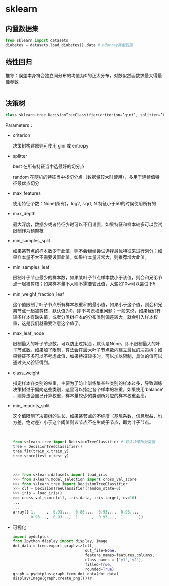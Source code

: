 # sklearn

## 内置数据集

```python
from sklearn import datasets
diabetes = datasets.load_diabetes().data # ndarray类型数据
```



## 线性回归

推导：误差本身符合独立同分布的均值为0的正太分布，对数似然函数求最大得最佳参数

```python

```

## 决策树

```python
class sklearn.tree.DecisionTreeClassifier(criterion=’gini’, splitter=’best’, max_depth=None, min_samples_split=2, min_samples_leaf=1, min_weight_fraction_leaf=0.0, max_features=None, random_state=None, max_leaf_nodes=None, min_impurity_decrease=0.0, min_impurity_split=None, class_weight=None, presort=False)
```

Parameters：

- criterion

  决策树构建原则可使用 gini 或 entropy

- splitter

  best   在所有特征当中选最好的切分点

  random    在随机的特征当中找切分点（数据量较大时使用），多用于连续值特征最优点切分

- max_features

  使用特征个数：None(所有)，log2, sqrt, N 特征小于50的时候使用所有的

- max_depth

  最大深度，数据少或者特征少时可以不用设置，如果特征和样本较多可以尝试限制作为预剪枝

- min_samples_split

  如果某节点的样本数少于此值，则不会继续尝试选择最优特征来进行划分；如果样本量不大不需要设置此值，如果样本量非常大，则推荐增大此值。

- min_samples_leaf

  限制叶子节点最少的样本数，如果某叶子节点样本数小于该值，则会和兄弟节点一起被剪枝；如果样本量不大则不需要管此值，大些如10w可以尝试下5

- min_weight_fraction_leaf

  这个值限制了叶子节点所有样本权重和的最小值，如果小于这个值，则会和兄弟节点一起被剪枝，默认值为0，即不考虑权重问题；一般来说，如果我们有较多样本有缺失值，或者分类树样本的分布类别偏差较大，就会引入样本权重，这是我们就需要注意这个值了。

- max_leaf_node

  限制最大的叶子节点数，可以防止过拟合，默认是None，即不限制最大的叶子节点数。如果加了限制，算法会在最大叶子节点数内建立最优的决策树；如果特征不多可以不考虑此值，如果特征较多时，可以加以限制，具体的值可以通过交叉验证得到。

- class_weight

  指定样本各类别的权重，主要为了防止训练集某些类别的样本过多，导致训练决策树过于偏向这些类别，这里可以指定各个样本的权重，如果使用’balance‘ ，则算法会自己计算权重，样本量较少的类别所对应的样本权重会高。

- min_impurity_split

  这个值限制了决策树的生长，如果某节点的不纯度（基尼系数，信息增益，均方差，绝对差）小于这个阈值则该节点不在生成子节点，即为叶子节点。

  ​

  ```python
  from sklearn.tree import DecisionTreeClassifier # 导入决策树分类器
  tree = DecisionTreeClassifier()
  tree.fit(train_x,train_y)
  tree.score(test_x,test_y)
  ```

  ​

  ```python
  >>> from sklearn.datasets import load_iris
  >>> from sklearn.model_selection import cross_val_score
  >>> from sklearn.tree import DecisionTreeClassifier
  >>> clf = DecisionTreeClassifier(random_state=0)
  >>> iris = load_iris()
  >>> cross_val_score(clf, iris.data, iris.target, cv=10)
  ...                             
  ...
  array([ 1.     ,  0.93...,  0.86...,  0.93...,  0.93...,
          0.93...,  0.93...,  1.     ,  0.93...,  1.      ])
  ```

- 可视化

  ```python
  import pydotplus
  from Ipython.display import display, Image
  dot_data = tree.export_graphviz(clf, 
                                  out_file=None, 
                                  feature_names=features.columns,
                                  class_names = ['y1','y2'],
                                  filled=True,
                                  rounded=True)
  graph = pydotplus.graph_from_dot_data(dot_data)
  display(Image(graph.create_png()))r
  ```

  ​

